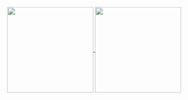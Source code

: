 <a href="https://github.com/cymophic/github-readme-stats">
  <img height=200 align="center" src="https://github-readme-stats.vercel.app/api?username=cymophic" />
</a>
<a href="https://github.com/cymophic/convoychat">
  <img height=200 align="center" src="https://github-readme-stats.vercel.app/api/top-langs?username=cymophic&layout=compact&langs_count=8&card_width=320" />
</a>
